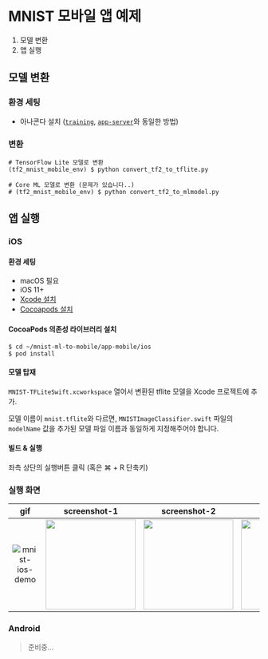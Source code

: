 # MNIST 모바일 앱 예제

1. 모델 변환
2. 앱 실행

## 모델 변환

### 환경 세팅

- 아나콘다 설치 ([`training`](../training), [`app-server`](../app-server)와 동일한 방법)

### 변환

```
# TensorFlow Lite 모델로 변환
(tf2_mnist_mobile_env) $ python convert_tf2_to_tflite.py

# Core ML 모델로 변환 (문제가 있습니다..)
# (tf2_mnist_mobile_env) $ python convert_tf2_to_mlmodel.py
```

## 앱 실행

### iOS

#### 환경 세팅

- macOS 필요
- iOS 11+
- [Xcode 설치](https://apps.apple.com/app/id497799835)
- [Cocoapods 설치](https://guides.cocoapods.org/using/getting-started.html)

#### CocoaPods 의존성 라이브러리 설치

```shell
$ cd ~/mnist-ml-to-mobile/app-mobile/ios
$ pod install
```

#### 모델 탑재

`MNIST-TFLiteSwift.xcworkspace` 열어서 변환된 tflite 모델을 Xcode 프로젝트에 추가.

모델 이름이 `mnist.tflite`와 다르면, `MNISTImageClassifier.swift` 파일의 `modelName` 값을 추가된 모델 파일 이름과 동일하게 지정해주어야 합니다.

#### 빌드 & 실행

좌측 상단의 실행버튼 클릭 (혹은 ⌘ + R 단축키)

### 실행 화면

|                             gif                              |                         screenshot-1                         |                         screenshot-2                         |                         screenshot-3                         |
| :----------------------------------------------------------: | :----------------------------------------------------------: | :----------------------------------------------------------: | :----------------------------------------------------------: |
| ![mnist-ios-demo](https://user-images.githubusercontent.com/37643248/87229057-1b84cc80-c3e0-11ea-97ca-92fd23ac71b7.gif) | <img src="https://user-images.githubusercontent.com/37643248/87228939-65b97e00-c3df-11ea-8fcf-e1a959457212.png" width=180px> | <img src="https://user-images.githubusercontent.com/37643248/87228969-939ec280-c3df-11ea-82a7-77ac5a9037d6.png" width=180px> | <img src="https://user-images.githubusercontent.com/37643248/87228975-9bf6fd80-c3df-11ea-8c5a-082e82b6eec3.png" width=180px> |

### Android

> 준비중...